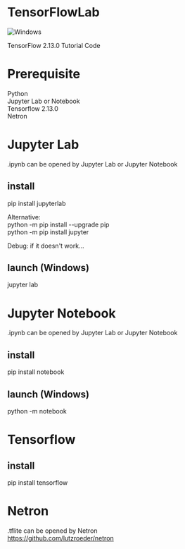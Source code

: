 # TensorFlowLab
![Windows](https://img.shields.io/badge/Windows-passing-brightgreen)

TensorFlow 2.13.0 Tutorial Code  

# Prerequisite
Python  
Jupyter Lab or Notebook  
Tensorflow 2.13.0  
Netron  


# Jupyter Lab
.ipynb can be opened by Jupyter Lab or Jupyter Notebook  
## install
pip install jupyterlab  

Alternative:  
python -m pip install --upgrade pip  
python -m pip install jupyter  

Debug: if it doesn't work...  


## launch (Windows)
jupyter lab  

# Jupyter Notebook
.ipynb can be opened by Jupyter Lab or Jupyter Notebook  
## install
pip install notebook  
## launch (Windows)
python -m notebook  

# Tensorflow
## install
pip install tensorflow  

# Netron
.tflite can be opened by Netron  
https://github.com/lutzroeder/netron  

